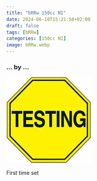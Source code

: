 ```yaml
---
title: "bRRw 150cc NI"
date: 2024-06-10T15:21:58+02:00
draft: false
tags: [bRRw]
categories: [150cc NI]
image: bRRw.webp
---
```

### ... by ...
![Nothing there](testing.jpg)

First time set